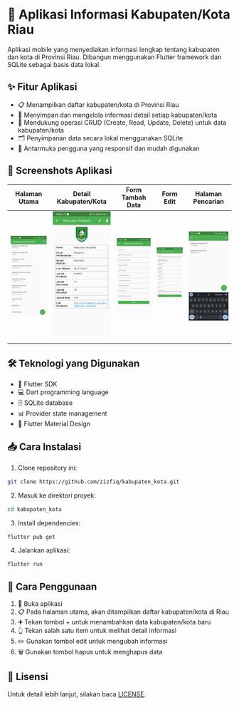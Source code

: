 # 📱 Aplikasi Informasi Kabupaten/Kota Riau

Aplikasi mobile yang menyediakan informasi lengkap tentang kabupaten dan kota di Provinsi Riau. Dibangun menggunakan Flutter framework dan SQLite sebagai basis data lokal.

## ✨ Fitur Aplikasi
- 📋 Menampilkan daftar kabupaten/kota di Provinsi Riau
- 💾 Menyimpan dan mengelola informasi detail setiap kabupaten/kota
- 🔄 Mendukung operasi CRUD (Create, Read, Update, Delete) untuk data kabupaten/kota
- 🗂️ Penyimpanan data secara lokal menggunakan SQLite
- 📱 Antarmuka pengguna yang responsif dan mudah digunakan

## 📸 Screenshots Aplikasi

| Halaman Utama               | Detail Kabupaten/Kota    | Form Tambah Data       | Form Edit                 | Halaman Pencarian            |
|-----------------------------|--------------------------|------------------------|---------------------------|------------------------------|
| ![Home](images/home.jpg)    | ![info](images/info.jpg) | ![add](images/add.jpg) | ![edit](images/edit.jpg)  |![search](images/search.jpg)  |

## 🛠️ Teknologi yang Digunakan
- 🎯 Flutter SDK
- 💻 Dart programming language
- 🗄️ SQLite database
- 📊 Provider state management
- 🎨 Flutter Material Design

## 📥 Cara Instalasi
1. Clone repository ini:
```bash
git clone https://github.com/zizfiq/kabupaten_kota.git
```

2. Masuk ke direktori proyek:
```bash
cd kabupaten_kota
```

3. Install dependencies:
```bash
flutter pub get
```

4. Jalankan aplikasi:
```bash
flutter run
```

## 📖 Cara Penggunaan
1. 📱 Buka aplikasi
2. 📋 Pada halaman utama, akan ditampilkan daftar kabupaten/kota di Riau
3. ➕ Tekan tombol + untuk menambahkan data kabupaten/kota baru
4. 👆 Tekan salah satu item untuk melihat detail informasi
5. ✏️ Gunakan tombol edit untuk mengubah informasi
6. 🗑️ Gunakan tombol hapus untuk menghapus data

## 📄 Lisensi
Untuk detail lebih lanjut, silakan baca [LICENSE](LICENSE).

